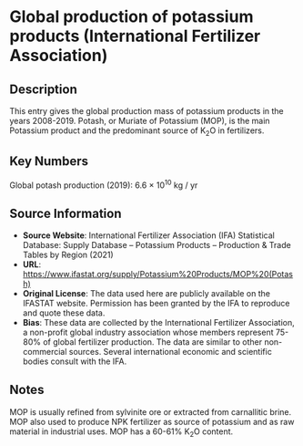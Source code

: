 
# Global production of potassium products (International Fertilizer Association)

## Description
This entry gives the global production mass of potassium products in the years 2008-2019. Potash, or Muriate of Potassium (MOP), is the main Potassium product and the predominant source of K<sub>2</sub>O in fertilizers.

## Key Numbers
Global potash production (2019): 6.6 &times; 10<sup>10</sup> kg / yr

## Source Information
* **Source Website**: International Fertilizer Association (IFA) Statistical Database: Supply Database – Potassium Products – Production & Trade Tables by Region (2021)
* **URL**: https://www.ifastat.org/supply/Potassium%20Products/MOP%20(Potash)
* **Original License**: The data used here are publicly available on the IFASTAT website. Permission has been granted by the IFA to reproduce and quote these data.
* **Bias**: These data are collected by the International Fertilizer Association, a non-profit global industry association whose members represent 75-80% of global fertilizer production. The data are similar to other non-commercial sources. Several international economic and scientific bodies consult with the IFA.

## Notes
MOP is usually refined from sylvinite ore or extracted from carnallitic brine. MOP also used to produce NPK fertilizer as source of potassium and as raw material in industrial uses. MOP has a 60-61% K<sub>2</sub>O content.